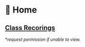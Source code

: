 

<!-- <div class="lesson-plan">

<div class="new-content">

#  This Week | Nov. 14 2020 🍂

## Virtualization
[Lessons](/courses/06-Virtualization/home.md) | [Recording]()

</div>

<div class="last-content">

# Last Week | Nov. 7 2020 🍂

## Sass Tools
[Lessons](/courses/06-Vir/home.md) | [ Assignments](/courses/06-SaSS_Tools/assignment.md)

<div> -->

# 🏡 Home

## [Class Recorings](https://drive.google.com/drive/u/1/folders/185Rbjc8MJ8O-J-KAjCFuVsjdunXEzUd6)
**request permission if unable to view.*

<!-- > Will be available on our youtube channel soon... -->